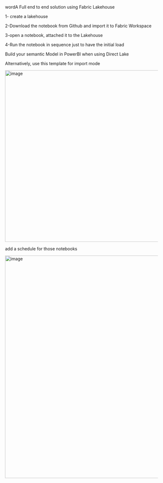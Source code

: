 wordA Full end to end solution using Fabric Lakehouse

1- create a lakehouse

2-Download the notebook from Github and import it to Fabric Workspace

3-open a notebook, attached it to the Lakehouse

4-Run the notebook in sequence just to have the initial load

Build your semantic Model in PowerBI when using Direct Lake

Alternatively, use this template for import mode

<img width="565" alt="image" src="https://github.com/djouallah/aemo_fabric/assets/12554469/d6f9ef5c-641e-4849-9d99-139275023cdd">

add a schedule for those notebooks

<img width="733" alt="image" src="https://github.com/djouallah/aemo_fabric/assets/12554469/62a5ac05-34b7-4ad8-af74-6d8d92a211a3">

